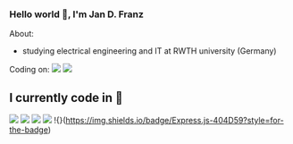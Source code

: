 ### Hello world 👋, I'm Jan D. Franz

About:
- studying electrical engineering and IT at RWTH university (Germany)

Coding on: 
![](https://img.shields.io/badge/Ubuntu-E95420?style=for-the-badge&logo=ubuntu&logoColor=white)
![](https://img.shields.io/badge/Windows-0078D6?style=for-the-badge&logo=windows&logoColor=white)

## I currently code in  🚀

![](https://img.shields.io/badge/TypeScript-007ACC?style=for-the-badge&logo=typescript&logoColor=white)
![](https://img.shields.io/badge/Python-3776AB?style=for-the-badge&logo=python&logoColor=black)
![](https://img.shields.io/badge/Jest-323330?style=for-the-badge&logo=Jest&logoColor=white)
![](https://img.shields.io/badge/SQLite-07405E?style=for-the-badge&logo=sqlite&logoColor=white)
!{}(https://img.shields.io/badge/Express.js-404D59?style=for-the-badge) 
